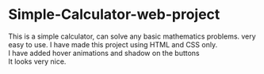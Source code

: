 # Simple-Calculator-web-project
This is a simple calculator, can solve any basic mathematics problems. very easy to use. I have made this project using HTML and CSS only.<br>
I have added hover animations and shadow on the buttons<br>
It looks very nice.
